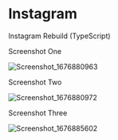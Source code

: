 # Instagram
Instagram Rebuild (TypeScript)
                                                                                                                                                                                                                                                                                                                                                                                                                                                                                                                                                                                                                                                                                                                        
Screenshot One
                                                                                                                                                                                                                                                                                                                                                                                                                                                                                                                                                                                                                                                                                                                     
![Screenshot_1676880963](https://user-images.githubusercontent.com/122423901/220067502-47c2edf9-ae20-4151-9d80-1ea333b2f02e.png)
                                                                                                                                                                                                                                                                                                                                                                                                                                                                                                                                                                                                                                                                                                                                                
Screenshot Two
                                                                                                                                                                                                                                                                                                                                                                                                                                                                                                                                                                                                                                                                                                                    
![Screenshot_1676880972](https://user-images.githubusercontent.com/122423901/220067535-a74373aa-0760-4f1a-a346-b493e4dd458c.png)
                                                                                                                                                                                                                                                                                                                                                                                                                                                                                                                                                                                                                                                                                                                    
Screenshot Three
                                                                                                                                                                                                                                                                                                                                                                                                                                                                                                                                                                                                                                                                                                                    
![Screenshot_1676885602](https://user-images.githubusercontent.com/122423901/220067546-b7103a34-0bf9-4108-98ef-6e803f1c89ef.png)

